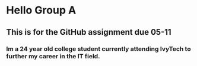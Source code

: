 # Hello Group A
## This is for the GitHub assignment due 05-11
### Im a 24 year old college student currently attending IvyTech to further my career in the IT field.
